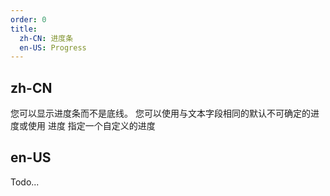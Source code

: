 ```yaml
---
order: 0
title:
  zh-CN: 进度条
  en-US: Progress
---
```


## zh-CN

您可以显示进度条而不是底线。 您可以使用与文本字段相同的默认不可确定的进度或使用 进度 指定一个自定义的进度

## en-US

Todo...
